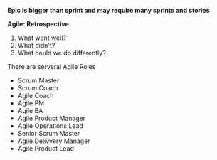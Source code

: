 **Epic is bigger than sprint and may require many sprints and stories**

**Agile: Retrospective**
1. What went well?
2. What didn't?
3. What could we do differently?

There are serveral Agile Roles
- Scrum Master
- Scrum Coach
- Agile Coach
- Agile PM
- Agile BA
- Agile Product Manager
- Agile Operations Lead
- Senior Scrum Master
- Agile Delivvery Manager
- Agile Product Lead